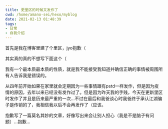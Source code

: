 ```yaml
---
title: 更里区的时候又发作了
cwd: /home/amano-sei/hexo/myblog
date: 2021-02-13 01:48:39
tags:
- 日常
- 自我介绍
---
```


首先是我在博客里建了个里区，jyo抱歉（

其实真的真的不想写下面这个（

我有一个最本质最本质的性质，就是我不能接受我知道并确信正确的事情被周围所有人告诉我是错误的。

从四年前开始如果在家里就会定期因为一些事情跟有pstd一样发作，但是因为疫情的原因，去年以来已经没有发作过了。但是因为昨天我的手贱，今天在更新里区时发作了并且是历来最严重的一次...不过在最后和我爸谈心时我爸终于承认江湖骗子是传销的了，我相信我以后不会再发作了（应该。

抱歉写了一篇莫名其妙的文章，好像写出来会让别人担心（我是不是脑子有问题）...抱歉...

